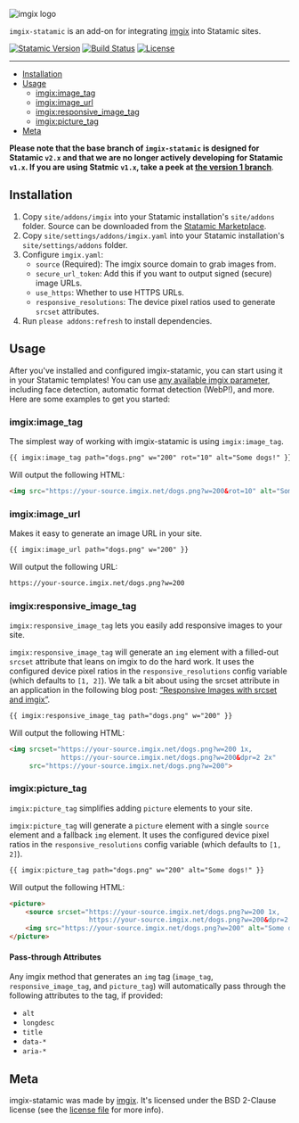 <!-- ix-docs-ignore -->
![imgix logo](https://assets.imgix.net/sdk-imgix-logo.svg)

`imgix-statamic` is an add-on for integrating [imgix](https://www.imgix.com/) into Statamic sites.

[![Statamic Version](https://img.shields.io/badge/statamic-2.1-blue.svg )](https://travis-ci.org/imgix/imgix-python)
[![Build Status](https://travis-ci.org/imgix/imgix-python.svg?branch=master)](https://travis-ci.org/imgix/imgix-python)
[![License](https://img.shields.io/github/license/imgix/imgix-statamic)](https://github.com/imgix/imgix-statamic/blob/master/LICENSE.md)

---
<!-- /ix-docs-ignore -->

- [Installation](#installation)
- [Usage](#usage)
    - [imgix:image_tag](#imgiximage_tag)
    - [imgix:image_url](#imgiximage_url)
    - [imgix:responsive_image_tag](#imgixresponsive_image_tag)
    - [imgix:picture_tag](#imgixpicture_tag)
- [Meta](#meta)

**Please note that the base branch of `imgix-statamic` is designed for Statamic `v2.x` and that we are no longer actively developing for Statamic `v1.x`. If you are using Statmic `v1.x`, take a peek at [the version 1 branch](https://github.com/imgix/imgix-statamic/tree/v1)**.

<a name="installation"></a>
## Installation

1. Copy `site/addons/imgix` into your Statamic installation's `site/addons` folder. Source can be downloaded from the [Statamic Marketplace](https://statamic.com/marketplace/addons/imgix-statamic).
2. Copy `site/settings/addons/imgix.yaml` into your Statamic installation's `site/settings/addons` folder.
3. Configure `imgix.yaml`:
    * `source` (Required): The imgix source domain to grab images from.
    * `secure_url_token`: Add this if you want to output signed (secure) image URLs.
    * `use_https`: Whether to use HTTPS URLs.
    * `responsive_resolutions`: The device pixel ratios used to generate `srcset` attributes.
4. Run `please addons:refresh` to install dependencies.


<a name="usage"></a>
## Usage

After you've installed and configured imgix-statamic, you can start using it in your Statamic templates! You can use [any available imgix parameter](https://www.imgix.com/docs/reference), including face detection, automatic format detection (WebP!), and more. Here are some examples to get you started:

### imgix:image_tag

The simplest way of working with imgix-statamic is using `imgix:image_tag`.

``` html
{{ imgix:image_tag path="dogs.png" w="200" rot="10" alt="Some dogs!" }}
```

Will output the following HTML:

``` html
<img src="https://your-source.imgix.net/dogs.png?w=200&rot=10" alt="Some dogs!">
```


### imgix:image_url

Makes it easy to generate an image URL in your site.

``` html
{{ imgix:image_url path="dogs.png" w="200" }}
```

Will output the following URL:

``` html
https://your-source.imgix.net/dogs.png?w=200
```


### imgix:responsive_image_tag

`imgix:responsive_image_tag` lets you easily add responsive images to your site.

`imgix:responsive_image_tag` will generate an `img` element with a filled-out `srcset` attribute that leans on imgix to do the hard work. It uses the configured device pixel ratios in the `responsive_resolutions` config variable (which defaults to `[1, 2]`). We talk a bit about using the srcset attribute in an application in the following blog post: [“Responsive Images with srcset and imgix”](http://blog.imgix.com/post/127012184664/responsive-images-with-srcset-imgix).

``` html
{{ imgix:responsive_image_tag path="dogs.png" w="200" }}
```

Will output the following HTML:

``` html
<img srcset="https://your-source.imgix.net/dogs.png?w=200 1x,
             https://your-source.imgix.net/dogs.png?w=200&dpr=2 2x"
     src="https://your-source.imgix.net/dogs.png?w=200">
```


### imgix:picture_tag

`imgix:picture_tag` simplifies adding `picture` elements to your site.

`imgix:picture_tag` will generate a `picture` element with a single `source` element and a fallback `img` element. It uses the configured device pixel ratios in the `responsive_resolutions` config variable (which defaults to `[1, 2]`).

``` html
{{ imgix:picture_tag path="dogs.png" w="200" alt="Some dogs!" }}
```

Will output the following HTML:

``` html
<picture>
    <source srcset="https://your-source.imgix.net/dogs.png?w=200 1x,
                    https://your-source.imgix.net/dogs.png?w=200&dpr=2 2x">
    <img src="https://your-source.imgix.net/dogs.png?w=200" alt="Some dogs!">
</picture>
```


#### Pass-through Attributes

Any imgix method that generates an `img` tag (`image_tag`, `responsive_image_tag`, and `picture_tag`) will automatically pass through the following attributes to the tag, if provided:

* `alt`
* `longdesc`
* `title`
* `data-*`
* `aria-*`


<a name="meta"></a>
## Meta

imgix-statamic was made by [imgix](http://imgix.com). It's licensed under the BSD 2-Clause license (see the [license file](https://github.com/imgix/imgix-statamic/blob/master/license.md) for more info).
